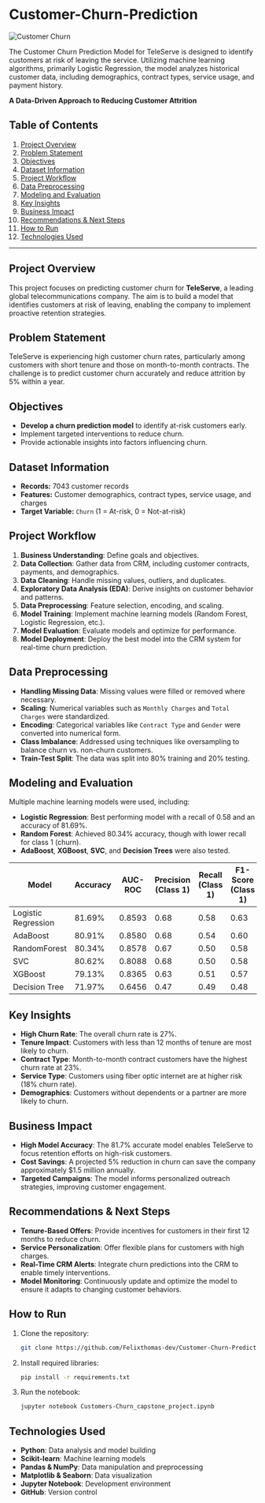 # Customer-Churn-Prediction
![Customer Churn](https://encrypted-tbn0.gstatic.com/images?q=tbn:ANd9GcS7GUbX4KS8wKcH_BufZv0IDYxJoGfeDoMLrQ&s)  <!-- https://encrypted-tbn0.gstatic.com/images?q=tbn:ANd9GcS7GUbX4KS8wKcH_BufZv0IDYxJoGfeDoMLrQ&s -->

The Customer Churn Prediction Model for TeleServe is designed to identify customers at risk of leaving the service. Utilizing machine learning algorithms, primarily Logistic Regression, the model analyzes historical customer data, including demographics, contract types, service usage, and payment history.

**A Data-Driven Approach to Reducing Customer Attrition**

## Table of Contents

1. [Project Overview](#project-overview)
2. [Problem Statement](#problem-statement)
3. [Objectives](#objectives)
4. [Dataset Information](#dataset-information)
5. [Project Workflow](#project-workflow)
6. [Data Preprocessing](#data-preprocessing)
7. [Modeling and Evaluation](#modeling-and-evaluation)
8. [Key Insights](#key-insights)
9. [Business Impact](#business-impact)
10. [Recommendations & Next Steps](#recommendations--next-steps)
11. [How to Run](#how-to-run)
12. [Technologies Used](#technologies-used)

---

## Project Overview

This project focuses on predicting customer churn for **TeleServe**, a leading global telecommunications company. The aim is to build a model that identifies customers at risk of leaving, enabling the company to implement proactive retention strategies.

## Problem Statement

TeleServe is experiencing high customer churn rates, particularly among customers with short tenure and those on month-to-month contracts. The challenge is to predict customer churn accurately and reduce attrition by 5% within a year.

## Objectives

- **Develop a churn prediction model** to identify at-risk customers early.
- Implement targeted interventions to reduce churn.
- Provide actionable insights into factors influencing churn.

## Dataset Information

- **Records:** 7043 customer records
- **Features:** Customer demographics, contract types, service usage, and charges
- **Target Variable:** `Churn` (1 = At-risk, 0 = Not-at-risk)

## Project Workflow

1. **Business Understanding**: Define goals and objectives.
2. **Data Collection**: Gather data from CRM, including customer contracts, payments, and demographics.
3. **Data Cleaning**: Handle missing values, outliers, and duplicates.
4. **Exploratory Data Analysis (EDA)**: Derive insights on customer behavior and patterns.
5. **Data Preprocessing**: Feature selection, encoding, and scaling.
6. **Model Training**: Implement machine learning models (Random Forest, Logistic Regression, etc.).
7. **Model Evaluation**: Evaluate models and optimize for performance.
8. **Model Deployment**: Deploy the best model into the CRM system for real-time churn prediction.

## Data Preprocessing

- **Handling Missing Data**: Missing values were filled or removed where necessary.
- **Scaling**: Numerical variables such as `Monthly Charges` and `Total Charges` were standardized.
- **Encoding**: Categorical variables like `Contract Type` and `Gender` were converted into numerical form.
- **Class Imbalance**: Addressed using techniques like oversampling to balance churn vs. non-churn customers.
- **Train-Test Split**: The data was split into 80% training and 20% testing.

## Modeling and Evaluation

Multiple machine learning models were used, including:

- **Logistic Regression**: Best performing model with a recall of 0.58 and an accuracy of 81.69%.
- **Random Forest**: Achieved 80.34% accuracy, though with lower recall for class 1 (churn).
- **AdaBoost**, **XGBoost**, **SVC**, and **Decision Trees** were also tested.

| Model                | Accuracy | AUC-ROC | Precision (Class 1) | Recall (Class 1) | F1-Score (Class 1) |
|----------------------|----------|---------|---------------------|------------------|-------------------|
| Logistic Regression   | 81.69%   | 0.8593  | 0.68                | 0.58             | 0.63              |
| AdaBoost              | 80.91%   | 0.8580  | 0.68                | 0.54             | 0.60              |
| RandomForest          | 80.34%   | 0.8578  | 0.67                | 0.50             | 0.58              |
| SVC                   | 80.62%   | 0.8088  | 0.68                | 0.50             | 0.58              |
| XGBoost               | 79.13%   | 0.8365  | 0.63                | 0.51             | 0.57              |
| Decision Tree         | 71.97%   | 0.6456  | 0.47                | 0.49             | 0.48              |

## Key Insights

- **High Churn Rate**: The overall churn rate is 27%.
- **Tenure Impact**: Customers with less than 12 months of tenure are most likely to churn.
- **Contract Type**: Month-to-month contract customers have the highest churn rate at 23%.
- **Service Type**: Customers using fiber optic internet are at higher risk (18% churn rate).
- **Demographics**: Customers without dependents or a partner are more likely to churn.

## Business Impact

- **High Model Accuracy**: The 81.7% accurate model enables TeleServe to focus retention efforts on high-risk customers.
- **Cost Savings**: A projected 5% reduction in churn can save the company approximately $1.5 million annually.
- **Targeted Campaigns**: The model informs personalized outreach strategies, improving customer engagement.

## Recommendations & Next Steps

- **Tenure-Based Offers**: Provide incentives for customers in their first 12 months to reduce churn.
- **Service Personalization**: Offer flexible plans for customers with high charges.
- **Real-Time CRM Alerts**: Integrate churn predictions into the CRM to enable timely interventions.
- **Model Monitoring**: Continuously update and optimize the model to ensure it adapts to changing customer behaviors.

## How to Run

1. Clone the repository:
    ```bash
    git clone https://github.com/Felixthomas-dev/Customer-Churn-Prediction-.git
    ```
2. Install required libraries:
    ```bash
    pip install -r requirements.txt
    ```
3. Run the notebook:
    ```bash
    jupyter notebook Customers-Churn_capstone_project.ipynb
    ```

## Technologies Used

- **Python**: Data analysis and model building
- **Scikit-learn**: Machine learning models
- **Pandas & NumPy**: Data manipulation and preprocessing
- **Matplotlib & Seaborn**: Data visualization
- **Jupyter Notebook**: Development environment
- **GitHub**: Version control
